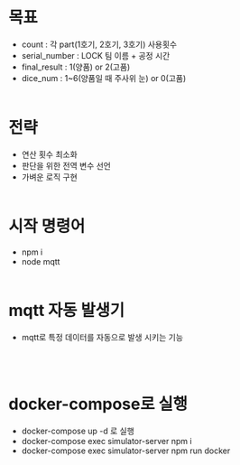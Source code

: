 # 목표

- count : 각 part(1호기, 2호기, 3호기) 사용횟수
- serial_number : LOCK 팀 이름 + 공정 시간
- final_result : 1(양품) or 2(고품)
- dice_num : 1~6(양품일 때 주사위 눈) or 0(고품)
  <br>
  <br>
# 전략

- 연산 횟수 최소화
- 판단을 위한 전역 변수 선언
- 가벼운 로직 구현
  <br>
  <br>
# 시작 명령어

- npm i
- node mqtt
  <br>
  <br>

# mqtt 자동 발생기

- mqtt로 특정 데이터를 자동으로 발생 시키는 기능
<br>
<br>

# docker-compose로 실행

- docker-compose up -d 로 실행
- docker-compose exec simulator-server npm i
- docker-compose exec simulator-server npm run docker



